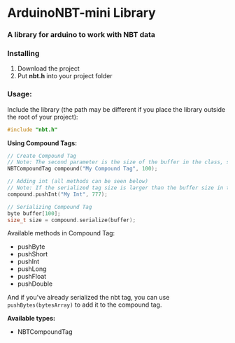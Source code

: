 # ArduinoNBT-mini Library
### A library for arduino to work with NBT data

### Installing
1) Download the project
2) Put **nbt.h** into your project folder

### Usage:

Include the library (the path may be different if you place the library outside the root of your project):
```cpp
#include "nbt.h"
```

**Using Compound Tags:**
```cpp
// Create Compound Tag
// Note: The second parameter is the size of the buffer in the class, so it must be specified in bytes.
NBTCompoundTag compound("My Compound Tag", 100);

// Adding int (all methods can be seen below)
// Note: If the serialized tag size is larger than the buffer size in the class (which you specified earlier), the value will not be added, without any warning
compound.pushInt("My Int", 777);

// Serializing Compound Tag
byte buffer[100];
size_t size = compound.serialize(buffer);
```
Available methods in Compound Tag:
- pushByte
- pushShort
- pushInt
- pushLong
- pushFloat
- pushDouble

And if you've already serialized the nbt tag, you can use `pushBytes(bytesArray)` to add it to the compound tag.

**Available types:**
- NBTCompoundTag
